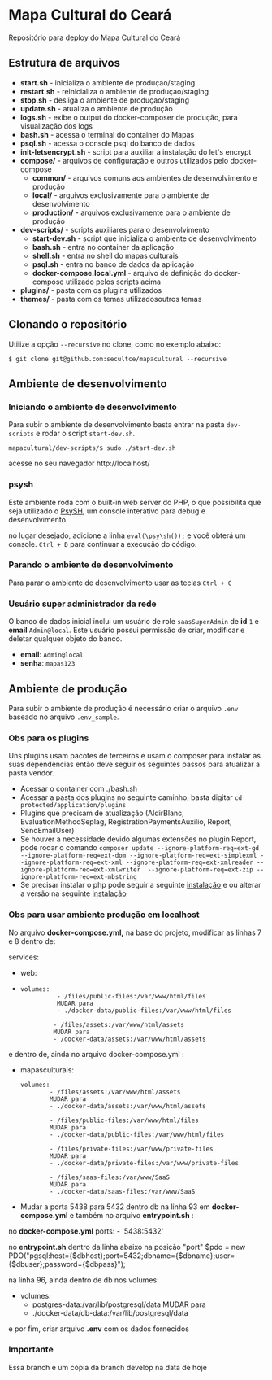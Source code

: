 # Mapa Cultural do Ceará
Repositório para deploy do Mapa Cultural do Ceará

## Estrutura de arquivos
- **start.sh** - inicializa o ambiente de produçao/staging
- **restart.sh** - reinicializa o ambiente de produçao/staging
- **stop.sh** - desliga o ambiente de produçao/staging
- **update.sh** - atualiza o ambiente de produção
- **logs.sh** - exibe o output do docker-composer de produção, para visualização dos logs
- **bash.sh** - acessa o terminal do container do Mapas
- **psql.sh** - acessa o console psql do banco de dados
- **init-letsencrypt.sh** - script para auxiliar a instalação do let's encrypt
- **compose/** - arquivos de configuração e outros utilizados pelo docker-compose
    - **common/** - arquivos comuns aos ambientes de desenvolvimento e produção
    - **local/** - arquivos exclusivamente para o ambiente de desenvolvimento
    - **production/** - arquivos exclusivamente para o ambiente de produção
- **dev-scripts/** - scripts auxiliares para o desenvolvimento
    - **start-dev.sh** - script que inicializa o ambiente de desenvolvimento
    - **bash.sh** - entra no container da aplicação
    - **shell.sh** - entra no shell do mapas culturais
    - **psql.sh** - entra no banco de dados da aplicação
    - **docker-compose.local.yml** - arquivo de definição do docker-compose utilizado pelos scripts acima
- **plugins/** - pasta com os plugins utilizados
- **themes/** - pasta com os temas utilizadosoutros temas

## Clonando o repositório
Utilize a opção `--recursive` no clone, como no exemplo abaixo:
```SH
$ git clone git@github.com:secultce/mapacultural --recursive
```

## Ambiente de desenvolvimento

### Iniciando o ambiente de desenvolvimento
Para subir o ambiente de desenvolvimento basta entrar na pasta `dev-scripts` e rodar o script `start-dev.sh`.

```SH
mapacultural/dev-scripts/$ sudo ./start-dev.sh
```

acesse no seu navegador http://localhost/

### psysh
Este ambiente roda com o built-in web server do PHP, o que possibilita que seja utilizado o [PsySH](https://psysh.org/]), um console interativo para debug e desenvolvimento. 

no lugar desejado, adicione a linha `eval(\psy\sh());` e você obterá um console. `Ctrl + D` para continuar a execução do código.

### Parando o ambiente de desenvolvimento
Para parar o ambiente de desenvolvimento usar as teclas `Ctrl + C`

### Usuário super administrador da rede
O banco de dados inicial inclui um usuário de role `saasSuperAdmin` de **id** `1` e **email** `Admin@local`.
Este usuário possui permissão de criar, modificar e deletar qualquer objeto do banco.

- **email**: `Admin@local`
- **senha**: `mapas123`

## Ambiente de produção
Para subir o ambiente de produção é necessário criar o arquivo `.env` baseado no arquivo `.env_sample`.

### Obs para os plugins

Uns plugins usam pacotes de terceiros e usam o composer para instalar as suas dependências então deve seguir os seguintes passos para atualizar a pasta vendor.

-  Acessar o container com ./bash.sh
-  Acessar a pasta dos plugins no seguinte caminho, basta digitar  `cd protected/application/plugins`
-  Plugins que precisam de atualização (AldirBlanc, EvaluationMethodSeplag, RegistrationPaymentsAuxilio, Report, SendEmailUser)
-  Se houver a necessidade devido algumas extensões no plugin Report, pode rodar o comando `composer update --ignore-platform-req=ext-gd --ignore-platform-req=ext-dom --ignore-platform-req=ext-simplexml --ignore-platform-req=ext-xml --ignore-platform-req=ext-xmlreader --ignore-platform-req=ext-xmlwriter  --ignore-platform-req=ext-zip --ignore-platform-req=ext-mbstring`
- Se precisar instalar o php pode seguir a seguinte [instalação](https://sempreupdate.com.br/instalar-versoes-diferentes-php-7-2-7-3-7-4-8-0-no-ubuntu/) e ou alterar a versão na seguinte [instalação](https://wallacemaxters.com.br/blog/82/como-trocar-a-versao-do-php-utilizada-no-terminal-no-ubuntu)

### Obs para usar ambiente produção em localhost
No arquivo **docker-compose.yml,** na base do projeto, modificar as linhas 7 e 8 dentro de:

services: 

-  web: 
-     volumes: 
                - /files/public-files:/var/www/html/files 
                MUDAR para 
                - ./docker-data/public-files:/var/www/html/files 
                
               - /files/assets:/var/www/html/assets 
               MUDAR para 
               - /docker-data/assets:/var/www/html/assets

e dentro de, ainda no arquivo docker-compose.yml :

- mapasculturais: 

      volumes: 
              - /files/assets:/var/www/html/assets 
              MUDAR para 
              - ./docker-data/assets:/var/www/html/assets 
              
              - /files/public-files:/var/www/html/files 
              MUDAR para 
              - ./docker-data/public-files:/var/www/html/files 
              
              - /files/private-files:/var/www/private-files 
              MUDAR para 
              - ./docker-data/private-files:/var/www/private-files 

              - /files/saas-files:/var/www/SaaS 
              MUDAR para 
              - ./docker-data/saas-files:/var/www/SaaS

- Mudar a porta 5438 para 5432 dentro db na linha 93 em **docker-compose.yml** e também no arquivo **entrypoint.sh** :

no **docker-compose.yml** 
                 ports: - '5438:5432'

no **entrypoint.sh** dentro da linha abaixo na posição "port" 
$pdo = new PDO("pgsql:host={$dbhost};port=5432;dbname={$dbname};user={$dbuser};password={$dbpass}");

na linha 96, ainda dentro de db nos volumes:

- volumes: 
   - postgres-data:/var/lib/postgresql/data 
   MUDAR para 
   - ./docker-data/db-data:/var/lib/postgresql/data

e por fim, criar arquivo **.env** com os dados fornecidos

### Importante
Essa branch é um cópia da branch develop na data de hoje